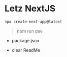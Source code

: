 # Letz NextJS

```bash
npx create-next-app@latest
```

> npm run dev

- package.json

- clear ReadMe
